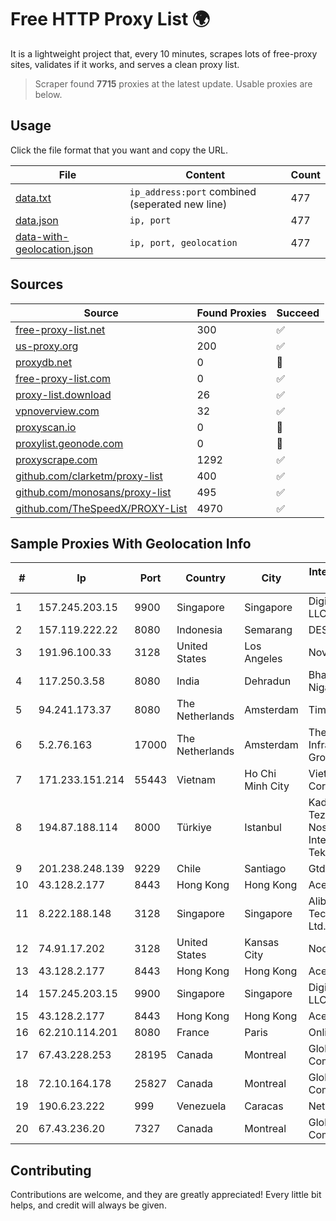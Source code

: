 
# Free HTTP Proxy List 🌍

It is a lightweight project that, every 10 minutes, scrapes lots of free-proxy sites, validates if it works, and serves a clean proxy list.


> Scraper found **7715** proxies at the latest update. Usable proxies are below.

## Usage

Click the file format that you want and copy the URL.


|File|Content|Count|
|----|-------|-----|
|[data.txt](https://raw.githubusercontent.com/themiralay/Proxy-List-World/master/data.txt)|`ip_address:port` combined (seperated new line)|477|
|[data.json](https://raw.githubusercontent.com/themiralay/Proxy-List-World/master/data.json)|`ip, port`|477|
|[data-with-geolocation.json](https://raw.githubusercontent.com/themiralay/Proxy-List-World/master/data-with-geolocation.json)|`ip, port, geolocation`|477|

## Sources

|Source|Found Proxies|Succeed|
|------|-------------|-------|
|[free-proxy-list.net](https://free-proxy-list.net)|300|✅|
|[us-proxy.org](https://www.us-proxy.org)|200|✅|
|[proxydb.net](http://proxydb.net)|0|🚫|
|[free-proxy-list.com](https://free-proxy-list.com/?page=&port=&type%5B%5D=http&type%5B%5D=https&up_time=0&search=Search)|0|✅|
|[proxy-list.download](https://www.proxy-list.download/HTTP)|26|✅|
|[vpnoverview.com](https://vpnoverview.com/privacy/anonymous-browsing/free-proxy-servers)|32|✅|
|[proxyscan.io](https://www.proxyscan.io)|0|🚫|
|[proxylist.geonode.com](https://proxylist.geonode.com/api/proxy-list?limit=300&page=1&sort_by=lastChecked&sort_type=desc&protocols=http,https)|0|🚫|
|[proxyscrape.com](https://api.proxyscrape.com/v2/?request=displayproxies&protocol=http&timeout=10000&country=all&ssl=all&anonymity=all)|1292|✅|
|[github.com/clarketm/proxy-list](https://raw.githubusercontent.com/clarketm/proxy-list/master/proxy-list-raw.txt)|400|✅|
|[github.com/monosans/proxy-list](https://raw.githubusercontent.com/monosans/proxy-list/main/proxies/http.txt)|495|✅|
|[github.com/TheSpeedX/PROXY-List](https://raw.githubusercontent.com/TheSpeedX/PROXY-List/master/http.txt)|4970|✅|


## Sample Proxies With Geolocation Info

|#|Ip|Port|Country|City|Internet Service Provider|
|-|--|----|-------|----|-------------------------|
|1|157.245.203.15|9900|Singapore|Singapore|DigitalOcean, LLC|
|2|157.119.222.22|8080|Indonesia|Semarang|DESNET|
|3|191.96.100.33|3128|United States|Los Angeles|NovoServe B.V.|
|4|117.250.3.58|8080|India|Dehradun|Bharat Sanchar Nigam Ltd|
|5|94.241.173.37|8080|The Netherlands|Amsterdam|TimeWeb Ltd.|
|6|5.2.76.163|17000|The Netherlands|Amsterdam|The Infrastructure Group B.V.|
|7|171.233.151.214|55443|Vietnam|Ho Chi Minh City|Viettel Corporation|
|8|194.87.188.114|8000|Türkiye|Istanbul|Kadir Huseyin Tezcan Nosspeed Internet Teknolojileri|
|9|201.238.248.139|9229|Chile|Santiago|Gtd Internet S.A.|
|10|43.128.2.177|8443|Hong Kong|Hong Kong|Aceville Pte.ltd|
|11|8.222.188.148|3128|Singapore|Singapore|Alibaba (US) Technology Co., Ltd.|
|12|74.91.17.202|3128|United States|Kansas City|Nocix, LLC|
|13|43.128.2.177|8443|Hong Kong|Hong Kong|Aceville Pte.ltd|
|14|157.245.203.15|9900|Singapore|Singapore|DigitalOcean, LLC|
|15|43.128.2.177|8443|Hong Kong|Hong Kong|Aceville Pte.ltd|
|16|62.210.114.201|8080|France|Paris|Online SAS|
|17|67.43.228.253|28195|Canada|Montreal|GloboTech Communications|
|18|72.10.164.178|25827|Canada|Montreal|GloboTech Communications|
|19|190.6.23.222|999|Venezuela|Caracas|Net Uno|
|20|67.43.236.20|7327|Canada|Montreal|GloboTech Communications|



## Contributing

Contributions are welcome, and they are greatly appreciated! Every
little bit helps, and credit will always be given.

